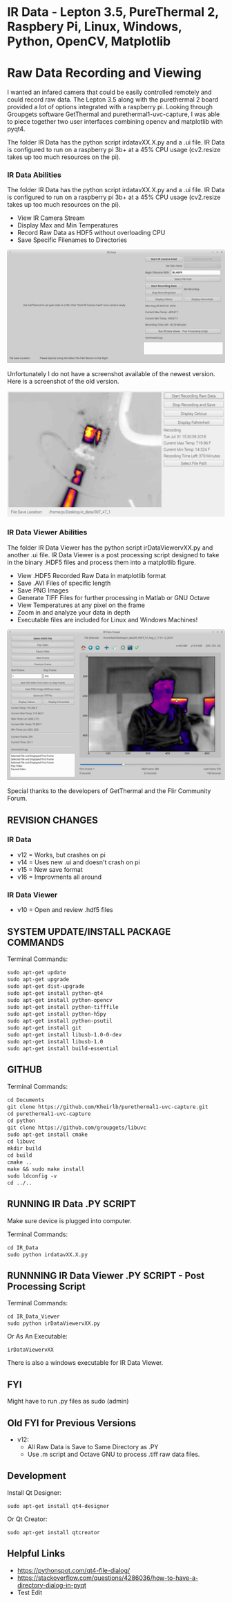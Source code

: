 ﻿# IR Data - Lepton 3.5, PureThermal 2, Raspbery Pi, Linux, Windows, Python, OpenCV, Matplotlib

# Raw Data Recording and Viewing

I wanted an infared camera that could be easily controlled remotely and could record raw data. The Lepton 3.5 along with the purethermal 2 board provided a lot of options integrated with a raspberry pi. Looking through Groupgets software GetThermal and purethermal1-uvc-capture, I was able to piece together two user interfaces combining opencv and matplotlib with pyqt4. 

The folder IR Data has the python script irdatavXX.X.py and a .ui file. IR Data is configured to run on a raspberry pi 3b+ at a 45% CPU usage (cv2.resize takes up too much resources on the pi).

### IR Data Abilities

The folder IR Data has the python script irdatavXX.X.py and a .ui file. IR Data is configured to run on a raspberry pi 3b+ at a 45% CPU usage (cv2.resize takes up too much resources on the pi).

- View IR Camera Stream
- Display Max and Min Temperatures
- Record Raw Data as HDF5 without overloading CPU
- Save Specific Filenames to Directories

![Alt text](/images/irDataOpen.png?raw=true)

Unfortunately I do not have a screenshot available of the newest version. Here is a screenshot of the old version.

![Alt text](/images/irDataStreamingOld.png?raw=true)

### IR Data Viewer Abilities

The folder IR Data Viewer has the python script irDataViewervXX.py and another .ui file. IR Data Viewer is a post processing script designed to take in the binary .HDF5 files and process them into a matplotlib figure.

- View .HDF5 Recorded Raw Data in matplotlib format
- Save .AVI Files of specific length
- Save PNG Images
- Generate TIFF Files for further processing in Matlab or GNU Octave
- View Temperatures at any pixel on the frame
- Zoom in and analyze your data in depth
- Executable files are included for Linux and Windows Machines!

![Alt text](/images/irDataViewerSelected.png?raw=true)

Special thanks to the developers of GetThermal and the Flir Community Forum.

## REVISION CHANGES

### IR Data

- v12 = Works, but crashes on pi
- v14 = Uses new .ui and doesn't crash on pi
- v15 = New save format
- v16 = Improvments all around

### IR Data Viewer

- v10 = Open and review .hdf5 files

## SYSTEM UPDATE/INSTALL PACKAGE COMMANDS

Terminal Commands:

	sudo apt-get update
	sudo apt-get upgrade
	sudo apt-get dist-upgrade
	sudo apt-get install python-qt4
	sudo apt-get install python-opencv
	sudo apt-get install python-tifffile 
	sudo apt-get install python-h5py
	sudo apt-get install python-psutil
	sudo apt-get install git
	sudo apt-get install libusb-1.0-0-dev
	sudo apt-get install libusb-1.0
	sudo apt-get install build-essential

## GITHUB

Terminal Commands:

	cd Documents
	git clone https://github.com/Kheirlb/purethermal1-uvc-capture.git
	cd purethermal1-uvc-capture
	cd python
	git clone https://github.com/groupgets/libuvc
	sudo apt-get install cmake
	cd libuvc
	mkdir build
	cd build
	cmake ..
	make && sudo make install
	sudo ldconfig -v
	cd ../..

## RUNNING IR Data .PY SCRIPT

Make sure device is plugged into computer.

Terminal Commands:

	cd IR_Data
	sudo python irdatavXX.X.py

## RUNNNING IR Data Viewer .PY SCRIPT - Post Processing Script

Terminal Commands:
	
	cd IR_Data_Viewer
	sudo python irDataViewervXX.py

Or As An Executable:

	irDataViewervXX

There is also a windows executable for IR Data Viewer.

## FYI

Might have to run .py files as sudo (admin)

## Old FYI for Previous Versions

- v12:
	- All Raw Data is Save to Same Directory as .PY
	- Use .m script and Octave GNU to process .tiff raw data files.

## Development

Install Qt Designer:

	sudo apt-get install qt4-designer

Or Qt Creator:

	sudo apt-get install qtcreator

## Helpful Links

- https://pythonspot.com/qt4-file-dialog/
- https://stackoverflow.com/questions/4286036/how-to-have-a-directory-dialog-in-pyqt
- Test Edit
